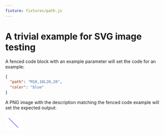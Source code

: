 ```yaml
---
fixture: fixtures/path.js
---
```


# A trivial example for SVG image testing

A fenced code block with an example parameter will set the code for an example:

~~~json example="blue line"
{
  "path": "M10,10L20,20",
  "color": "blue"
}
~~~

A PNG image with the description matching the fenced code example will set the expected output:

![blue line](images/blueline.png)
